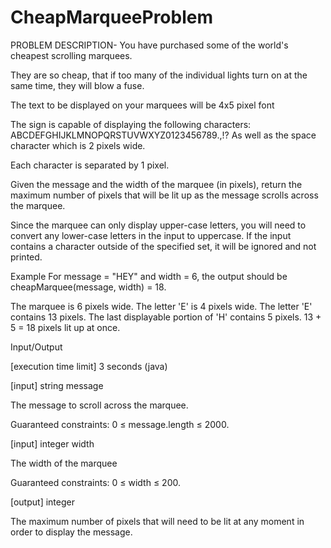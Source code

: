 # CheapMarqueeProblem

PROBLEM DESCRIPTION-
You have purchased some of the world's cheapest scrolling marquees.

They are so cheap, that if too many of the individual lights turn on at the same time, they will blow a fuse.

The text to be displayed on your marquees will be 4x5 pixel font

The sign is capable of displaying the following characters: ABCDEFGHIJKLMNOPQRSTUVWXYZ0123456789.,!?
As well as the space character which is 2 pixels wide.

Each character is separated by 1 pixel.

Given the message and the width of the marquee (in pixels), return the maximum number of pixels that will be lit up as the message scrolls across the marquee.

Since the marquee can only display upper-case letters, you will need to convert any lower-case letters in the input to uppercase. If the input contains a character outside of the specified set, it will be ignored and not printed.

Example
For message = "HEY" and width = 6, the output should be
cheapMarquee(message, width) = 18.

The marquee is 6 pixels wide.
The letter 'E' is 4 pixels wide.
The letter 'E' contains 13 pixels.
The last displayable portion of 'H' contains 5 pixels.
13 + 5 = 18 pixels lit up at once.

Input/Output

[execution time limit] 3 seconds (java)

[input] string message

The message to scroll across the marquee.

Guaranteed constraints:
0 ≤ message.length ≤ 2000.

[input] integer width

The width of the marquee

Guaranteed constraints:
0 ≤ width ≤ 200.

[output] integer

The maximum number of pixels that will need to be lit at any moment in order to display the message.


